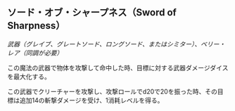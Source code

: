 ## ソード・オブ・シャープネス（Sword of Sharpness）
*武器（グレイブ、グレートソード、ロングソード、またはシミター）、ベリー・レア（同調が必要）*

この魔法の武器で物体を攻撃して命中した時、目標に対する武器ダメージダイスを最大化する。

この武器でクリーチャーを攻撃し、攻撃ロールでd20で20を振った時、その目標は追加14の斬撃ダメージを受け、1消耗レベルを得る。